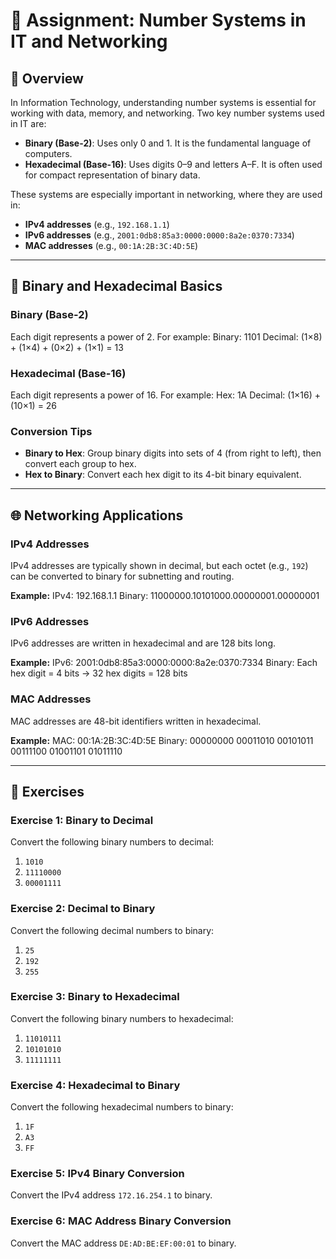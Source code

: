 # 📘 Assignment: Number Systems in IT and Networking

## 🧠 Overview

In Information Technology, understanding number systems is essential for working with data, memory, and networking. Two key number systems used in IT are:

- **Binary (Base-2)**: Uses only 0 and 1. It is the fundamental language of computers.
- **Hexadecimal (Base-16)**: Uses digits 0–9 and letters A–F. It is often used for compact representation of binary data.

These systems are especially important in networking, where they are used in:

- **IPv4 addresses** (e.g., `192.168.1.1`)
- **IPv6 addresses** (e.g., `2001:0db8:85a3:0000:0000:8a2e:0370:7334`)
- **MAC addresses** (e.g., `00:1A:2B:3C:4D:5E`)

---

## 🔢 Binary and Hexadecimal Basics

### Binary (Base-2)
Each digit represents a power of 2. For example:
Binary: 1101 Decimal: (1×8) + (1×4) + (0×2) + (1×1) = 13

### Hexadecimal (Base-16)
Each digit represents a power of 16. For example:
Hex: 1A Decimal: (1×16) + (10×1) = 26

### Conversion Tips

- **Binary to Hex**: Group binary digits into sets of 4 (from right to left), then convert each group to hex.
- **Hex to Binary**: Convert each hex digit to its 4-bit binary equivalent.

---

## 🌐 Networking Applications

### IPv4 Addresses
IPv4 addresses are typically shown in decimal, but each octet (e.g., `192`) can be converted to binary for subnetting and routing.

**Example:**
IPv4: 192.168.1.1 
Binary: 11000000.10101000.00000001.00000001

### IPv6 Addresses
IPv6 addresses are written in hexadecimal and are 128 bits long.

**Example:**
IPv6: 2001:0db8:85a3:0000:0000:8a2e:0370:7334 
Binary: Each hex digit = 4 bits → 32 hex digits = 128 bits

### MAC Addresses
MAC addresses are 48-bit identifiers written in hexadecimal.

**Example:**
MAC: 00:1A:2B:3C:4D:5E 
Binary: 00000000 00011010 00101011 00111100 01001101 01011110

---

## 📝 Exercises

### Exercise 1: Binary to Decimal
Convert the following binary numbers to decimal:
1. `1010`
2. `11110000`
3. `00001111`

### Exercise 2: Decimal to Binary
Convert the following decimal numbers to binary:
1. `25`
2. `192`
3. `255`

### Exercise 3: Binary to Hexadecimal
Convert the following binary numbers to hexadecimal:
1. `11010111`
2. `10101010`
3. `11111111`

### Exercise 4: Hexadecimal to Binary
Convert the following hexadecimal numbers to binary:
1. `1F`
2. `A3`
3. `FF`

### Exercise 5: IPv4 Binary Conversion
Convert the IPv4 address `172.16.254.1` to binary.

### Exercise 6: MAC Address Binary Conversion
Convert the MAC address `DE:AD:BE:EF:00:01` to binary.

